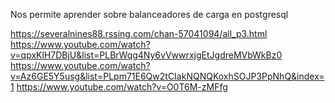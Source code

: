 Nos permite aprender sobre balanceadores de carga en postgresql 

https://severalnines88.rssing.com/chan-57041094/all_p3.html
https://www.youtube.com/watch?v=qpxKlH7DBjU&list=PLBrWqg4Ny6vVwwrxjgEtJgdreMVbWkBz0 
https://www.youtube.com/watch?v=Az6GE5Y5usg&list=PLpm71E6Qw2tCIakNQNQKoxhSOJP3PpNhQ&index=1
https://www.youtube.com/watch?v=O0T6M-zMFfg
